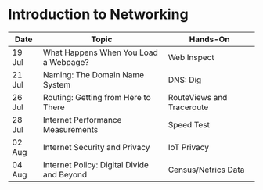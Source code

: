# Introduction to Networking 

| Date       | Topic                                      | Hands-On                  |
| ------     | ------------------------------------------ | ------------------------- |
| 19 Jul     | What Happens When You Load a Webpage?      | Web Inspect               |
| 21 Jul     | Naming: The Domain Name System             | DNS: Dig                  |
| 26 Jul     | Routing: Getting from Here to There        | RouteViews and Traceroute |
| 28 Jul     | Internet Performance Measurements          | Speed Test                |
| 02 Aug     | Internet Security and Privacy              | IoT Privacy               |
| 04 Aug     | Internet Policy: Digital Divide and Beyond | Census/Netrics Data       |
